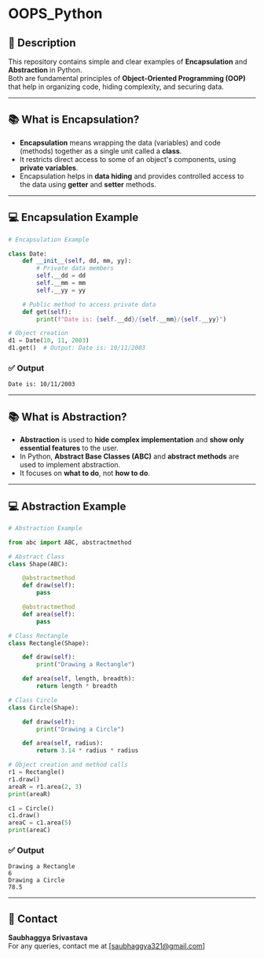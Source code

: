 # OOPS_Python

## 📌 Description

This repository contains simple and clear examples of **Encapsulation** and **Abstraction** in Python.  
Both are fundamental principles of **Object-Oriented Programming (OOP)** that help in organizing code, hiding complexity, and securing data.

---

## 📚 What is Encapsulation?

- **Encapsulation** means wrapping the data (variables) and code (methods) together as a single unit called a **class**.
- It restricts direct access to some of an object's components, using **private variables**.
- Encapsulation helps in **data hiding** and provides controlled access to the data using **getter** and **setter** methods.

---

## 💻 Encapsulation Example

```python
# Encapsulation Example

class Date:
    def __init__(self, dd, mm, yy):
        # Private data members
        self.__dd = dd
        self.__mm = mm
        self.__yy = yy

    # Public method to access private data
    def get(self):
        print(f"Date is: {self.__dd}/{self.__mm}/{self.__yy}")

# Object creation
d1 = Date(10, 11, 2003)
d1.get()  # Output: Date is: 10/11/2003
```

### ✅ Output

```
Date is: 10/11/2003
```

---

## 📚 What is Abstraction?

- **Abstraction** is used to **hide complex implementation** and **show only essential features** to the user.
- In Python, **Abstract Base Classes (ABC)** and **abstract methods** are used to implement abstraction.
- It focuses on **what to do**, not **how to do**.

---

## 💻 Abstraction Example

```python
# Abstraction Example

from abc import ABC, abstractmethod

# Abstract Class
class Shape(ABC):

    @abstractmethod
    def draw(self):
        pass

    @abstractmethod
    def area(self):
        pass

# Class Rectangle
class Rectangle(Shape):

    def draw(self):
        print("Drawing a Rectangle")

    def area(self, length, breadth):
        return length * breadth

# Class Circle
class Circle(Shape):

    def draw(self):
        print("Drawing a Circle")

    def area(self, radius):
        return 3.14 * radius * radius

# Object creation and method calls
r1 = Rectangle()
r1.draw()
areaR = r1.area(2, 3)
print(areaR)

c1 = Circle()
c1.draw()
areaC = c1.area(5)
print(areaC)
```

### ✅ Output

```
Drawing a Rectangle
6
Drawing a Circle
78.5
```

---

## 📧 Contact

**Saubhaggya Srivastava**  
For any queries, contact me at [saubhaggya321@gmail.com]  


